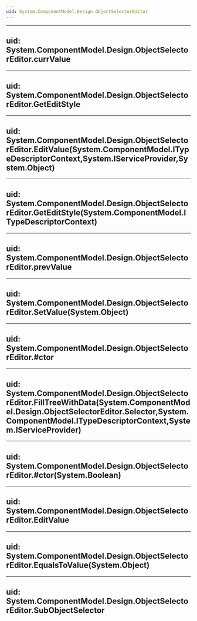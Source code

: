 ```yaml
---
uid: System.ComponentModel.Design.ObjectSelectorEditor
---
```


---
uid: System.ComponentModel.Design.ObjectSelectorEditor.currValue
---

---
uid: System.ComponentModel.Design.ObjectSelectorEditor.GetEditStyle
---

---
uid: System.ComponentModel.Design.ObjectSelectorEditor.EditValue(System.ComponentModel.ITypeDescriptorContext,System.IServiceProvider,System.Object)
---

---
uid: System.ComponentModel.Design.ObjectSelectorEditor.GetEditStyle(System.ComponentModel.ITypeDescriptorContext)
---

---
uid: System.ComponentModel.Design.ObjectSelectorEditor.prevValue
---

---
uid: System.ComponentModel.Design.ObjectSelectorEditor.SetValue(System.Object)
---

---
uid: System.ComponentModel.Design.ObjectSelectorEditor.#ctor
---

---
uid: System.ComponentModel.Design.ObjectSelectorEditor.FillTreeWithData(System.ComponentModel.Design.ObjectSelectorEditor.Selector,System.ComponentModel.ITypeDescriptorContext,System.IServiceProvider)
---

---
uid: System.ComponentModel.Design.ObjectSelectorEditor.#ctor(System.Boolean)
---

---
uid: System.ComponentModel.Design.ObjectSelectorEditor.EditValue
---

---
uid: System.ComponentModel.Design.ObjectSelectorEditor.EqualsToValue(System.Object)
---

---
uid: System.ComponentModel.Design.ObjectSelectorEditor.SubObjectSelector
---
